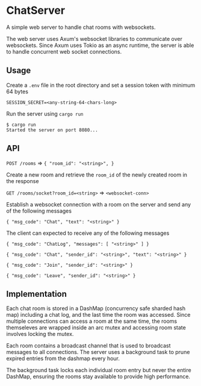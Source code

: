 # ChatServer
A simple web server to handle chat rooms with websockets. 

The web server uses Axum's websocket libraries to communicate over websockets. Since Axum uses Tokio as an async runtime, the server is able to handle concurrent web socket connections.

## Usage

Create a `.env` file in the root directory and set a session token with minimum 64 bytes
```
SESSION_SECRET=<any-string-64-chars-long>
```

Run the server using `cargo run`
```
$ cargo run
Started the server on port 8080...
```

## API

`POST /rooms` => `{ "room_id": "<string>", }`

Create a new room and retrieve the `room_id` of the newly created room in the response

`GET /rooms/socket?room_id=<string>` => `<websocket-conn>`

Establish a websocket connection with a room on the server and send any of the following messages

`{
    "msg_code": "Chat",
    "text": "<string>"
}`

The client can expected to receive any of the following messages

`
{
    "msg_code": "ChatLog",
    "messages": [
        "<string>"
    ]
}
`

`{
    "msg_code": "Chat",
    "sender_id": "<string>",
    "text": "<string>"
}`

`{
    "msg_code": "Join",
    "sender_id": "<string>"
}`

`{
    "msg_code": "Leave",
    "sender_id": "<string>"
}`

## Implementation
Each chat room is stored in a DashMap (concurrency safe sharded hash map) including a chat log, and the last time the room was accessed. Since multiple connections can access a room at the same time, the rooms themseleves are wrapped inside an arc mutex and accessing room state involves locking the mutex. 

Each room contains a broadcast channel that is used to broadcast messages to all connections. The server uses a background task to prune expired entries from the dashmap every hour. 

The background task locks each individual room entry but never the entire DashMap, ensuring the rooms stay available to provide high performance.
